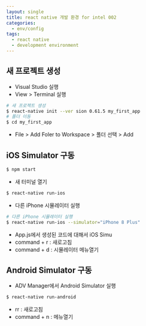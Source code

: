 ```yaml
---
layout: single
title: react native 개발 환경 for intel 002
categories: 
  - env/config
tags: 
  - react native
  - development environment
---
```


## 새 프로젝트 생성

- Visual Studio 실행
- View > Terminal 실행

~~~bash
# 새 프로젝트 생성
$ react-native init --ver sion 0.61.5 my_first_app
# 폴더 이동
$ cd my_first_app
~~~

- File > Add Foler to Workspace > 폴더 선택 > Add

## iOS Simulator 구동

~~~bash
$ npm start
~~~

- 새 터미널 열기

~~~bash
$ react-native run-ios
~~~

- 다른 iPhone 시뮬레이터 실행

~~~bash
# 다른 iPhone 시뮬레이터 실행
$ react-native run-ios --simulator="iPhone 8 Plus"
~~~

- App.js에서 생성된 코드에 대해서 iOS Simu
- command + r : 새로고침
- command + d : 시뮬레이터 메뉴열기

## Android Simulator 구동

- ADV Manager에서 Android Simulator 실행

~~~bash
$ react-native run-android
~~~

- rr : 새로고침
- command + n : 메뉴열기
